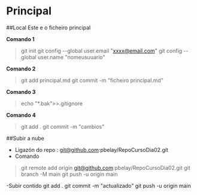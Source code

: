 # Principal

##Local
Este e o ficheiro principal

**Comando 1**
> git init
> git config --global user.email "xxxx@email.com"
> git config --global user.name "nomeusuuario"

**Comando 2**
> git add principal.md
> git commit -m "ficheiro principal.md"


**Comando 3** 
> echo "*.bak">>.gitignore


**Comando 4**
> git add .
> git commit -m "cambios"

##Subir a nube

- Ligazón do repo : git@github.com:pbelay/RepoCursoDia02.git
- Comando

> git remote add origin git@github.com:pbelay/RepoCursoDia02.git
git branch -M main
git push -u origin main

-Subir contido
git add .
git commit -m "actualizado"
git push -u origin main

